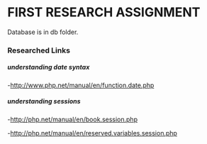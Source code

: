 # FIRST RESEARCH ASSIGNMENT #

Database is in db folder.

### Researched Links ###

##### understanding date syntax #####

-http://www.php.net/manual/en/function.date.php

##### understanding sessions #####

-http://php.net/manual/en/book.session.php

-http://php.net/manual/en/reserved.variables.session.php
